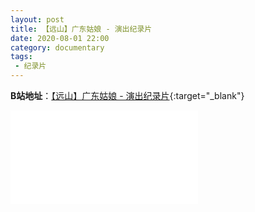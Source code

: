 ```yaml
---
layout: post
title: 【远山】广东姑娘 - 演出纪录片
date: 2020-08-01 22:00
category: documentary
tags:
 - 纪录片
---
```



**B站地址**：[【远山】广东姑娘 - 演出纪录片](https://www.bilibili.com/video/BV19D4y1m7c8?zw){:target="_blank"}

<div class="iframe-container">
<iframe class="responsive-iframe" src="//player.bilibili.com/player.html?aid=711519900&bvid=BV19D4y1m7c8&cid=218969530&page=1" frameborder="no" allowfullscreen="true"></iframe>
</div>
